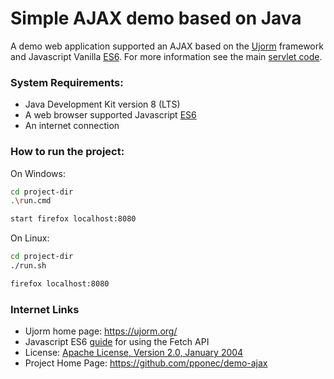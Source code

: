 # Simple AJAX demo based on Java

A demo web application supported an AJAX based on the [Ujorm](https://ujorm.org/) framework and Javascript Vanilla [ES6](https://en.wikipedia.org/wiki/ECMAScript#6th_Edition_%E2%80%93_ECMAScript_2015).
For more information see the main [servlet code](https://github.com/pponec/demo-ajax/blob/main/src/main/java/net/ponec/demo/servlet/RegexpServlet.java).

### System Requirements:

* Java Development Kit version 8 (LTS)
* A web browser supported Javascript [ES6](https://en.wikipedia.org/wiki/ECMAScript#6th_Edition_%E2%80%93_ECMAScript_2015)
* An internet connection

### How to run the project:

On Windows:

```sh
cd project-dir
.\run.cmd

start firefox localhost:8080
```

On Linux:

```sh
cd project-dir
./run.sh

firefox localhost:8080
```

### Internet Links

* Ujorm home page: https://ujorm.org/
* Javascript ES6 [guide](https://www.freecodecamp.org/news/a-practical-es6-guide-on-how-to-perform-http-requests-using-the-fetch-api-594c3d91a547/) for using the Fetch API
* License: [Apache License, Version 2.0, January 2004](LICENSE.txt)
* Project Home Page: https://github.com/pponec/demo-ajax
